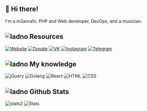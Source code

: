 ## 👋 Hi there!
I'm a m3anra1n, PHP and Web developer, DevOps, and a musician.


## ![ladno](https://rf0x3d.su/maybe_assets/computer_outline_28.svg) Resources
  [![Website](https://rf0x3d.su/maybe_assets/globe_outline_28.svg)](https://nekodex.ml)
  [![Donate](https://rf0x3d.su/maybe_assets/money_transfer_outline_28.svg)](https://nekodex.ml/donate)
  [![VK](https://rf0x3d.su/maybe_assets/logo_vk_outline_28.svg)](https://vk.com/m3anra1n)
  [![Instagram](https://rf0x3d.su/maybe_assets/story_outline_28.svg)](https://instagram.com/m3anra1n)
  [![Telegram](https://rf0x3d.su/maybe_assets/location_outline_28.svg)](https://t.me/meanrain)

## ![ladno](https://rf0x3d.su/maybe_assets/airplay_outline_28.svg) My knowledge
![jQuery](https://rf0x3d.su/maybe_assets/nodejs.svg)
![Golang](https://rf0x3d.su/maybe_assets/language-go.svg)
![React](https://rf0x3d.su/maybe_assets/react.svg)
![HTML](https://rf0x3d.su/maybe_assets/language-html5.svg)
![CSS](https://rf0x3d.su/maybe_assets/language-css3.svg)


## ![ladno](https://rf0x3d.su/maybe_assets/statistics_outline_28.svg) Github Stats
![stats2](https://komarev.com/ghpvc/?username=initniko&style=flat)
![Stats](https://github-readme-stats.vercel.app/api?username=initniko&show_icons=true)
